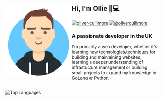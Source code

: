<section>
    <img align="left" src="https://raw.githubusercontent.com/OliverCullimore/OliverCullimore/master/resources/olivercullimore.svg" alt="Oliver Cullimore" width="220" />
    <h1>Hi, I'm Ollie 👋💻</h1>
    <p>
        <a href="https://linkedin.com/in/oliver-cullimore" target="blank"><img align="center" src="https://cdn.jsdelivr.net/npm/simple-icons@3.0.1/icons/linkedin.svg" alt="oliver-cullimore" height="30" width="30" /></a>
        <a href="https://medium.com/@olivercullimore" target="blank"><img align="center" src="https://cdn.jsdelivr.net/npm/simple-icons@3.0.1/icons/medium.svg" alt="@olivercullimore" height="30" width="30" /></a>
    </p>
    <h3>A passionate developer in the UK</h3>
    <p>I'm primarily a web developer, whether it's learning new technologies/techniques for building and maintaining websites, learning a deeper understanding of infrastucture management or building small projects to expand my knowledge in GoLang or Python.</p>
    <br/>
    <img align="left" src="https://github-readme-stats.vercel.app/api/top-langs/?username=OliverCullimore&layout=compact&title_color=fff&text_color=fff&icon_color=65c9ff&bg_color=0d1117" alt="Top Languages" width="45%" />
</section>
